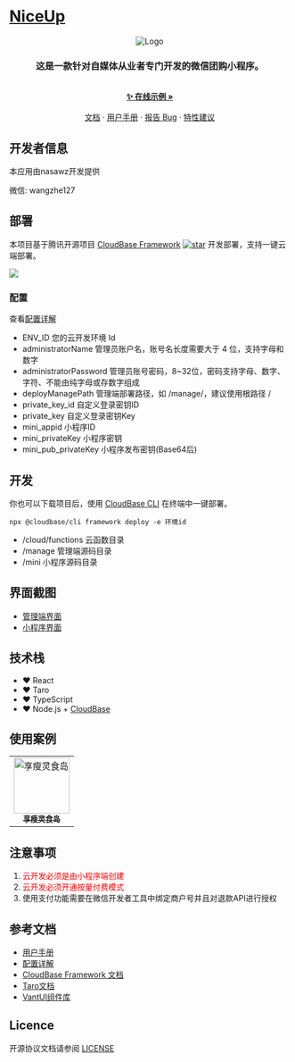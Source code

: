 # [NiceUp](https://github.com/nasawz/niceup)

<p align="center">
  <img src="https://md-1256312109.cos.ap-beijing.myqcloud.com/uPic/Group.svg" alt="Logo">
  <h3 align="center">
    这是一款针对自媒体从业者专门开发的微信团购小程序。
  </h3>
  <p align="center">
    <br />
    <a href="https://nice-9goo8zpofac7bee9-1304765945.tcloudbaseapp.com/docs/showcase.html">
      <strong>✨ 在线示例 »</strong>
    </a>
    <br />
    <br />
    <a href="https://nice-9goo8zpofac7bee9-1304765945.tcloudbaseapp.com/docs/" target="_blank">文档</a>
    ·
    <a href="https://nice-9goo8zpofac7bee9-1304765945.tcloudbaseapp.com/docs/guide/login.html" target="_blank">用户手册</a>
    ·
    <a href="https://github.com/nasawz/niceup/issues">报告 Bug</a>
    ·
    <a href="https://github.com/nasawz/niceup/issues">特性建议</a>
  </p>
</p>

## 开发者信息

本应用由nasawz开发提供

微信: wangzhe127

## 部署

本项目基于腾讯开源项目 [CloudBase Framework](https://github.com/Tencent/cloudbase-framework) [![star](https://img.shields.io/github/stars/Tencent/cloudbase-framework?style=social)](https://github.com/Tencent/cloudbase-framework) 开发部署，支持一键云端部署。

[![](https://main.qcloudimg.com/raw/67f5a389f1ac6f3b4d04c7256438e44f.svg)](https://console.cloud.tencent.com/tcb/env/index?action=CreateAndDeployCloudBaseProject&appUrl=https%3A%2F%2Fgithub.com%2Fnasawz%2Fniceup&branch=master)

### 配置

查看[配置详解](https://nice-9goo8zpofac7bee9-1304765945.tcloudbaseapp.com/docs/install/environment_help.html)

- ENV_ID 您的云开发环境 Id
- administratorName 管理员账户名，账号名长度需要大于 4 位，支持字母和数字
- administratorPassword 管理员账号密码，8~32位，密码支持字母、数字、字符、不能由纯字母或存数字组成
- deployManagePath 管理端部署路径，如 /manage/，建议使用根路径 /
- private_key_id 自定义登录密钥ID
- private_key 自定义登录密钥Key
- mini_appid 小程序ID
- mini_privateKey 小程序密钥
- mini_pub_privateKey 小程序发布密钥(Base64后)


## 开发

你也可以下载项目后，使用 [CloudBase CLI](https://docs.cloudbase.net/cli-v1/intro.html) 在终端中一键部署。

```
npx @cloudbase/cli framework deploy -e 环境id
```

- /cloud/functions  云函数目录
- /manage  管理端源码目录
- /mini    小程序源码目录

## 界面截图

- [管理端界面](https://nice-9goo8zpofac7bee9-1304765945.tcloudbaseapp.com/docs/screenshot/manage.html)
- [小程序界面](https://nice-9goo8zpofac7bee9-1304765945.tcloudbaseapp.com/docs/screenshot/mini.html)

## 技术栈

- ❤️ React
- ❤️ Taro
- ❤️ TypeScript
- ❤️ Node.js + [CloudBase](https://cloudbase.net)

## 使用案例

<table>
  <tr>
    <td align="center">
    <a href="https://space.bilibili.com/28469448">
      <img src="https://md-1256312109.cos.ap-beijing.myqcloud.com/uPic/gh_e9d13050155d_344%20(2).jpg" width="100px;" alt="享瘦灵食岛"/>
      <br /><sub><b>享瘦灵食岛</b></sub></a>
    </td>
  </tr>
</table>

## 注意事项

1. <span style="color:red;">云开发必须是由小程序端创建</span>
2. <span style="color:red;">云开发必须开通按量付费模式</span>
3. 使用支付功能需要在微信开发者工具中绑定商户号并且对退款API进行授权


## 参考文档

- [用户手册](https://nice-9goo8zpofac7bee9-1304765945.tcloudbaseapp.com/docs/guide/login.html)
- [配置详解](https://nice-9goo8zpofac7bee9-1304765945.tcloudbaseapp.com/docs/install/environment_help.html)
- [CloudBase Framework 文档](https://docs.cloudbase.net/framework/)
- [Taro文档](https://taro-docs.jd.com/)
- [VantUI组件库](https://vant-contrib.gitee.io/vant-weapp/#/intro)

## Licence

开源协议文档请参阅 [LICENSE](./LICENSE)
